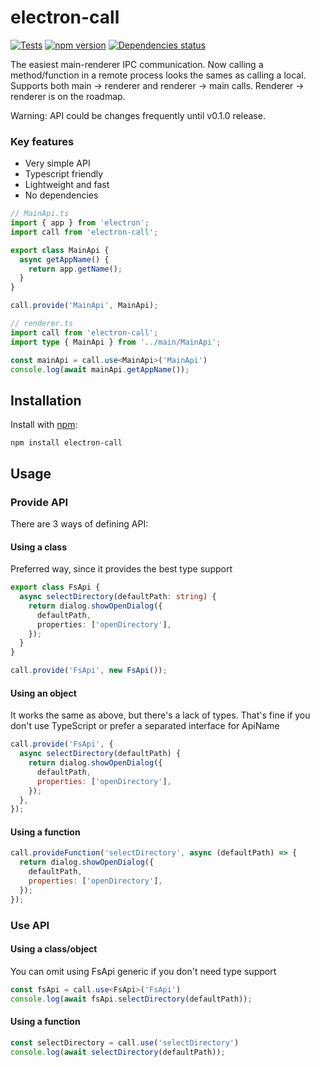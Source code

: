 # electron-call
[![Tests](https://github.com/megahertz/electron-call/workflows/Tests/badge.svg)](https://github.com/megahertz/electron-call/actions?query=workflow%3ATests)
[![npm version](https://img.shields.io/npm/v/electron-call?color=brightgreen)](https://www.npmjs.com/package/electron-call)
[![Dependencies status](https://img.shields.io/david/megahertz/electron-call)](https://david-dm.org/megahertz/electron-call)

The easiest main-renderer IPC communication. Now calling a method/function in a
remote process looks the sames as calling a local. Supports both main → renderer
and renderer → main calls. Renderer → renderer is on the roadmap.

Warning: API could be changes frequently until v0.1.0 release.

### Key features

 - Very simple API
 - Typescript friendly
 - Lightweight and fast
 - No dependencies

```typescript
// MainApi.ts
import { app } from 'electron';
import call from 'electron-call';

export class MainApi {
  async getAppName() {
    return app.getName();
  }
}

call.provide('MainApi', MainApi);
```

```typescript
// renderer.ts
import call from 'electron-call';
import type { MainApi } from '../main/MainApi';

const mainApi = call.use<MainApi>('MainApi')
console.log(await mainApi.getAppName());
```

## Installation

Install with [npm](https://npmjs.org/package/electron-call):

    npm install electron-call

## Usage

### Provide API

There are 3 ways of defining API:

#### Using a class

Preferred way, since it provides the best type support

```typescript
export class FsApi {
  async selectDirectory(defaultPath: string) {
    return dialog.showOpenDialog({
      defaultPath,
      properties: ['openDirectory'],
    });
  }
}

call.provide('FsApi', new FsApi());
```

#### Using an object

It works the same as above, but there's a lack of types. That's fine if you
don't use TypeScript or prefer a separated interface for ApiName

```js
call.provide('FsApi', {
  async selectDirectory(defaultPath) {
    return dialog.showOpenDialog({
      defaultPath,
      properties: ['openDirectory'],
    });
  },
});
```

#### Using a function

```js
call.provideFunction('selectDirectory', async (defaultPath) => {
  return dialog.showOpenDialog({
    defaultPath,
    properties: ['openDirectory'],
  });
});
```

### Use API

#### Using a class/object

You can omit using FsApi generic if you don't need type support

```typescript
const fsApi = call.use<FsApi>('FsApi')
console.log(await fsApi.selectDirectory(defaultPath));
```

#### Using a function

```js
const selectDirectory = call.use('selectDirectory')
console.log(await selectDirectory(defaultPath));
```
